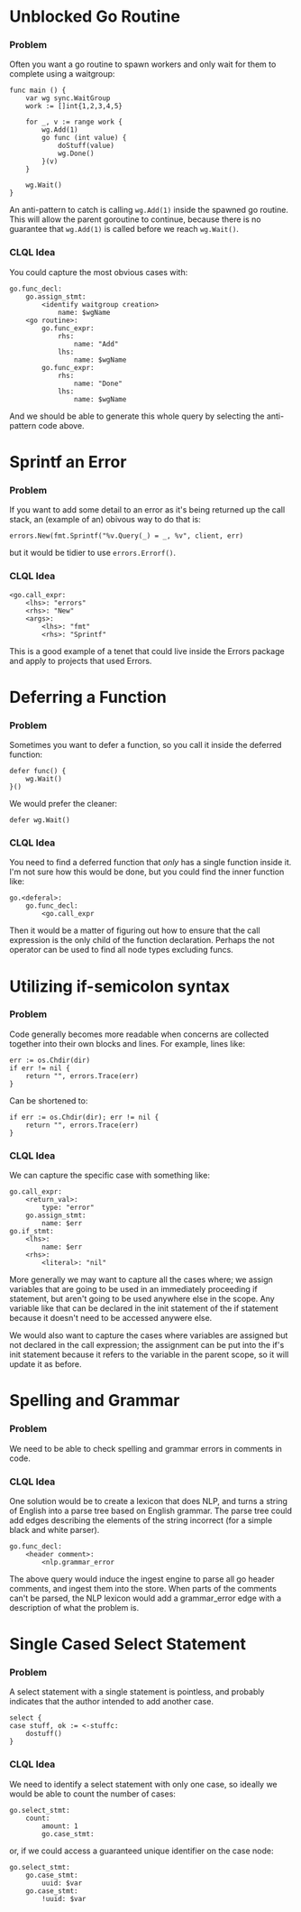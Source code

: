 # Unblocked Go Routine

### Problem

Often you want a go routine to spawn workers and only wait for them to complete using a waitgroup:

```
func main () {
    var wg sync.WaitGroup
    work := []int{1,2,3,4,5}

    for _, v := range work {
        wg.Add(1)
        go func (int value) {
            doStuff(value)
            wg.Done()
        }(v)
    }

    wg.Wait()
}
```

An anti-pattern to catch is calling `wg.Add(1)` inside the spawned go routine. This will allow the parent goroutine to continue, because there is no guarantee that `wg.Add(1)` is called before we reach `wg.Wait()`.

### CLQL Idea

You could capture the most obvious cases with:

```
go.func_decl:
    go.assign_stmt:
        <identify waitgroup creation>
            name: $wgName
    <go routine>:
        go.func_expr:
            rhs:
                name: "Add"
            lhs:
                name: $wgName
        go.func_expr:
            rhs:
                name: "Done"
            lhs:
                name: $wgName
```

And we should be able to generate this whole query by selecting the anti-pattern code above.

# Sprintf an Error

### Problem

If you want to add some detail to an error as it's being returned up the call stack, an (example of an) obivous way to do that is:

```
errors.New(fmt.Sprintf("%v.Query(_) = _, %v", client, err)
```

but it would be tidier to use `errors.Errorf()`.

### CLQL Idea

```
<go.call_expr:
    <lhs>: "errors"
    <rhs>: "New"
    <args>:
        <lhs>: "fmt"
        <rhs>: "Sprintf"
```

This is a good example of a tenet that could live inside the Errors package and apply to projects that used Errors. 

# Deferring a Function

### Problem

Sometimes you want to defer a function, so you call it inside the deferred function:

```
defer func() {
    wg.Wait()
}()
```

We would prefer the cleaner:

```
defer wg.Wait()
```

### CLQL Idea

You need to find a deferred function that *only* has a single function inside it. I'm not sure how this would be done, but you could find the inner function like:

```
go.<deferal>:
    go.func_decl:
        <go.call_expr
```

Then it would be a matter of figuring out how to ensure that the call expression is the only child of the function declaration. Perhaps the not operator can be used to find all node types excluding funcs.

# Utilizing if-semicolon syntax

### Problem

Code generally becomes more readable when concerns are collected together into their own blocks and lines. For example, lines like:

```
err := os.Chdir(dir)
if err != nil {
	return "", errors.Trace(err)
}
```

Can be shortened to:

```
if err := os.Chdir(dir); err != nil {
    return "", errors.Trace(err)
}
```

### CLQL Idea

We can capture the specific case with something like:

```
go.call_expr:
    <return_val>: 
        type: "error"
    go.assign_stmt:
        name: $err
go.if_stmt:
    <lhs>:
        name: $err
    <rhs>:
        <literal>: "nil"
```

More generally we may want to capture all the cases where; we assign variables that are going to be used in an immediately proceeding if statement, but aren't going to be used anywhere else in the scope. Any variable like that can be declared in the init statement of the if statement because it doesn't need to be accessed anywere else.

We would also want to capture the cases where variables are assigned but not declared in the call expression; the assignment can be put into the if's init statement because it refers to the variable in the parent scope, so it will update it as before.

# Spelling and Grammar

### Problem

We need to be able to check spelling and grammar errors in comments in code. 

### CLQL Idea

One solution would be to create a lexicon that does NLP, and turns a string of English into a parse tree based on English grammar. The parse tree could add edges describing the elements of the string incorrect (for a simple black and white parser).

```
go.func_decl:
    <header comment>:
        <nlp.grammar_error
```

The above query would induce the ingest engine to parse all go header comments, and ingest them into the store. When parts of the comments can't be parsed, the NLP lexicon would add a grammar_error edge with a description of what the problem is. 

# Single Cased Select Statement

### Problem

A select statement with a single statement is pointless, and probably indicates that the author intended to add another case. 

```
select {
case stuff, ok := <-stuffc:
    dostuff()
}
```

### CLQL Idea

We need to identify a select statement with only one case, so ideally we would be able to count the number of cases:

```
go.select_stmt:
    count:
        amount: 1
        go.case_stmt:
```

or, if we could access a guaranteed unique identifier on the case node:

```
go.select_stmt:
    go.case_stmt:
        uuid: $var
    go.case_stmt:
        !uuid: $var
```